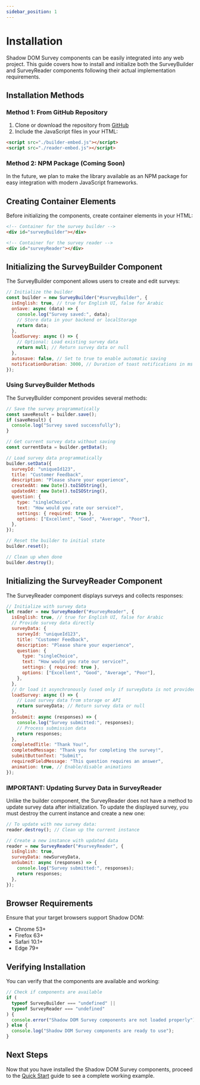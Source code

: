 ```yaml
---
sidebar_position: 1
---
```


# Installation

Shadow DOM Survey components can be easily integrated into any web project. This guide covers how to install and initialize both the SurveyBuilder and SurveyReader components following their actual implementation requirements.

## Installation Methods

### Method 1: From GitHub Repository

1. Clone or download the repository from [GitHub](https://github.com/SKoRSA/shadow-dom-survey)
2. Include the JavaScript files in your HTML:

```html
<script src="./builder-embed.js"></script>
<script src="./reader-embed.js"></script>
```

### Method 2: NPM Package (Coming Soon)

In the future, we plan to make the library available as an NPM package for easy integration with modern JavaScript frameworks.

## Creating Container Elements

Before initializing the components, create container elements in your HTML:

```html
<!-- Container for the survey builder -->
<div id="surveyBuilder"></div>

<!-- Container for the survey reader -->
<div id="surveyReader"></div>
```

## Initializing the SurveyBuilder Component

The SurveyBuilder component allows users to create and edit surveys:

```javascript
// Initialize the builder
const builder = new SurveyBuilder("#surveyBuilder", {
  isEnglish: true, // true for English UI, false for Arabic
  onSave: async (data) => {
    console.log("Survey saved:", data);
    // Store data in your backend or localStorage
    return data;
  },
  loadSurvey: async () => {
    // Optional: Load existing survey data
    return null; // Return survey data or null
  },
  autosave: false, // Set to true to enable automatic saving
  notificationDuration: 3000, // Duration of toast notifications in ms
});
```

### Using SurveyBuilder Methods

The SurveyBuilder component provides several methods:

```javascript
// Save the survey programmatically
const saveResult = builder.save();
if (saveResult) {
  console.log("Survey saved successfully");
}

// Get current survey data without saving
const currentData = builder.getData();

// Load survey data programmatically
builder.setData({
  surveyId: "uniqueId123",
  title: "Customer Feedback",
  description: "Please share your experience",
  createdAt: new Date().toISOString(),
  updatedAt: new Date().toISOString(),
  question: {
    type: "singleChoice",
    text: "How would you rate our service?",
    settings: { required: true },
    options: ["Excellent", "Good", "Average", "Poor"],
  },
});

// Reset the builder to initial state
builder.reset();

// Clean up when done
builder.destroy();
```

## Initializing the SurveyReader Component

The SurveyReader component displays surveys and collects responses:

```javascript
// Initialize with survey data
let reader = new SurveyReader("#surveyReader", {
  isEnglish: true, // true for English UI, false for Arabic
  // Provide survey data directly
  surveyData: {
    surveyId: "uniqueId123",
    title: "Customer Feedback",
    description: "Please share your experience",
    question: {
      type: "singleChoice",
      text: "How would you rate our service?",
      settings: { required: true },
      options: ["Excellent", "Good", "Average", "Poor"],
    },
  },
  // Or load it asynchronously (used only if surveyData is not provided)
  loadSurvey: async () => {
    // Load survey data from storage or API
    return surveyData; // Return survey data or null
  },
  onSubmit: async (responses) => {
    console.log("Survey submitted:", responses);
    // Process submission data
    return responses;
  },
  completedTitle: "Thank You!",
  completedMessage: "Thank you for completing the survey!",
  submitButtonText: "Submit",
  requiredFieldMessage: "This question requires an answer",
  animation: true, // Enable/disable animations
});
```

### IMPORTANT: Updating Survey Data in SurveyReader

Unlike the builder component, the SurveyReader does not have a method to update survey data after initialization. To update the displayed survey, you must destroy the current instance and create a new one:

```javascript
// To update with new survey data:
reader.destroy(); // Clean up the current instance

// Create a new instance with updated data
reader = new SurveyReader("#surveyReader", {
  isEnglish: true,
  surveyData: newSurveyData,
  onSubmit: async (responses) => {
    console.log("Survey submitted:", responses);
    return responses;
  },
});
```

## Browser Requirements

Ensure that your target browsers support Shadow DOM:

- Chrome 53+
- Firefox 63+
- Safari 10.1+
- Edge 79+

## Verifying Installation

You can verify that the components are available and working:

```javascript
// Check if components are available
if (
  typeof SurveyBuilder === "undefined" ||
  typeof SurveyReader === "undefined"
) {
  console.error("Shadow DOM Survey components are not loaded properly");
} else {
  console.log("Shadow DOM Survey components are ready to use");
}
```

## Next Steps

Now that you have installed the Shadow DOM Survey components, proceed to the [Quick Start](quick-start.md) guide to see a complete working example.
